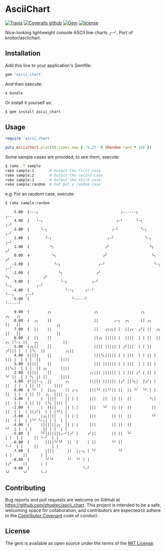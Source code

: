 # AsciiChart

[![Travis](https://img.shields.io/travis/zhustec/ascii_chart/master.svg?style=flat-square)](https://travis-ci.com/zhustec/ascii_chart)
[![Coveralls github](https://img.shields.io/coveralls/github/zhustec/ascii_chart/master.svg?style=flat-square)](https://coveralls.io/github/zhustec/ascii_chart)
[![Gem](https://img.shields.io/gem/v/ascii_chart.svg?style=flat-square)](https://rubygems.org/gems/ascii_chart)
[![license](https://img.shields.io/github/license/zhustec/ascii_chart.svg?style=flat-square)](https://github.com/zhustec/ascii_chart/blob/master/LICENSE)

Nice-looking lightweight console ASCII line charts ╭┈╯. Port of kroitor/asciichart.

## Installation

Add this line to your application's Gemfile:

```ruby
gem 'ascii_chart'
```

And then execute:

```ruby
$ bundle
```

Or install it yourself as:

``` ruby
$ gem install ascii_chart
```

## Usage

```ruby
require 'ascii_chart'

puts AsciiChart.plot(50.times.map { '%.2f' % (Random.rand * 10) })
```

Some sample cases are provided, to see them, execute:

```bash
$ rake -T sample
rake sample:1       # Output the first case
rake sample:2       # Output the second case
rake sample:3       # Output the third case
rake sample:random  # Out put a random case
```

e.g. For an random case, execute:

```bash
$ rake sample:random
```

```text
    5.00  ┼---╮                                     ╭------╮                                     ╭--
    4.00  ┤   ╰-╮                                 ╭-╯      ╰-╮                                 ╭-╯  
    3.00  ┤     ╰-╮                             ╭-╯          ╰-╮                             ╭-╯    
    2.00  ┤       ╰-╮                         ╭-╯              ╰-╮                         ╭-╯      
    1.00  ┤         ╰╮                       ╭╯                  ╰╮                       ╭╯        
    0.00  ┼          ╰╮                     ╭╯                    ╰╮                     ╭╯         
   -1.00  ┤           ╰-╮                 ╭-╯                      ╰-╮                 ╭-╯          
   -2.00  ┤             ╰╮               ╭╯                          ╰╮               ╭╯            
   -3.00  ┤              ╰-╮           ╭-╯                            ╰-╮           ╭-╯             
   -4.00  ┤                ╰--╮     ╭--╯                                ╰--╮     ╭--╯               
   -5.00  ┤                   ╰-----╯                                      ╰-----╯                  
```



```text
    9.00  ┤        ╭╮                   ╭╮                   ╭╮          ╭╮   ╭╮
    8.00  ┤  ╭╮    ||                   ||       ╭-╮  ╭╮     || ╭╮       ||   ||                ╭╮
    7.00  ┤  ||    ||                   ||   ╭╮╭╮| |  ||╭╮  ╭╯| ||  ╭╮   ||   ||                ||
    6.00  ┤  ||    ||                   ||╭╮ ||||| |  ||||  | | ||  ||╭╮ |╰-╮ ||   ╭╮           ||
    5.00  ┤╭╮||    ||                   |||| ||||| | ╭╯|||  | | || ╭╯||| |  | |╰╮  ||         ╭╮||
    4.00  ┤||||    ||                   |||╰╮||||| | | |||  | | || | ||| |  | | |  ||         ||||
    3.00  ┤||||    ||                   ||| |||||| | | |||  | | || | ||╰╮|  | | |  || ╭╮      ||||
    2.00  ┤||||    ||                 ╭╮||| |||||| | | ||| ╭╯ | || | ╰╯ ||  | | ╰╮ || ||      ||||
    1.00  ┼╯||╰-╮  ||      ╭╮         ||||| |||||| |╭╯ ||╰╮|  |╭╯| |    ||  | |  | || ||      ||||
    0.00  ┼ ╰╯  |  ||╭╮    || ╭-╮     |||╰╯ ||╰╯|| ||  || ╰╯  ╰╯ | |    ||  | |  | || ||  ╭╮  |||| ╭
   -1.00  ┤     |  ||||    || | |     |||   ||  || ||  ||        ╰╮|    ||  | |  | || ||  |╰╮ |||| |
   -2.00  ┤     |  ||||    || | |     |||   ╰╯  || ||  ||         ||    ||  | |  | ||╭╯|  | | |╰╯| |
   -3.00  ┤     |╭╮||||    || | |     |||       || ||  ||         ╰╯    ||  | |  | |╰╯ ╰-╮| | |  | |
   -4.00  ┤     |||||||╭╮  || | |     |||       || ||  ||               ╰╯  | |  | |     || | |  | |
   -5.00  ┤     ╰╯|||||||╭-╯|╭╯ |    ╭╯||       || ||  ╰╯                   | |  | |     || ╰-╯  | |
   -6.00  ┤       ||||╰╯╰╯  ||  |    | ||       ╰╯ ||                       ╰-╯  | |     ||      | |
   -7.00  ┤       ||||      ||  |╭-╮ | ╰╯          ╰╯                            | |     ||      | |
   -8.00  ┤       ╰╯╰╯      ╰╯  ╰╯ | |                                           |╭╯     ||      | |
   -9.00  ┤                        ╰-╯                                           ╰╯      ╰╯      ╰-╯
```

## Contributing

Bug reports and pull requests are welcome on GitHub at https://github.com/zhustec/ascii_chart. This project is intended to be a safe, welcoming space for collaboration, and contributors are expected to adhere to the [Contributor Covenant](http://contributor-covenant.org) code of conduct.

## License

The gem is available as open source under the terms of the [MIT License](https://opensource.org/licenses/MIT).